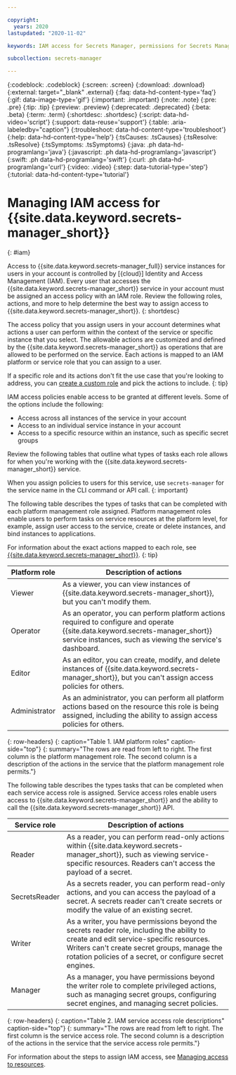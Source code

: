 ```yaml
---

copyright:
  years: 2020
lastupdated: "2020-11-02"

keywords: IAM access for Secrets Manager, permissions for Secrets Manager, identity and access management for Secrets Manager, roles for Secrets Manager, actions for Secrets Manager, assigning access for Secrets Manager

subcollection: secrets-manager

---
```


{:codeblock: .codeblock}
{:screen: .screen}
{:download: .download}
{:external: target="_blank" .external}
{:faq: data-hd-content-type='faq'}
{:gif: data-image-type='gif'}
{:important: .important}
{:note: .note}
{:pre: .pre}
{:tip: .tip}
{:preview: .preview}
{:deprecated: .deprecated}
{:beta: .beta}
{:term: .term}
{:shortdesc: .shortdesc}
{:script: data-hd-video='script'}
{:support: data-reuse='support'}
{:table: .aria-labeledby="caption"}
{:troubleshoot: data-hd-content-type='troubleshoot'}
{:help: data-hd-content-type='help'}
{:tsCauses: .tsCauses}
{:tsResolve: .tsResolve}
{:tsSymptoms: .tsSymptoms}
{:java: .ph data-hd-programlang='java'}
{:javascript: .ph data-hd-programlang='javascript'}
{:swift: .ph data-hd-programlang='swift'}
{:curl: .ph data-hd-programlang='curl'}
{:video: .video}
{:step: data-tutorial-type='step'}
{:tutorial: data-hd-content-type='tutorial'}

# Managing IAM access for {{site.data.keyword.secrets-manager_short}}
{: #iam}

Access to {{site.data.keyword.secrets-manager_full}} service instances for users in your account is controlled by [{cloud}] Identity and Access Management (IAM). Every user that accesses the {{site.data.keyword.secrets-manager_short}} service in your account must be assigned an access policy with an IAM role. Review the following roles, actions, and more to help determine the best way to assign access to {{site.data.keyword.secrets-manager_short}}.
{: shortdesc} 

The access policy that you assign users in your account determines what actions a user can perform within the context of the service or specific instance that you select. The allowable actions are customized and defined by the {{site.data.keyword.secrets-manager_short}} as operations that are allowed to be performed on the service. Each actions is mapped to an IAM platform or service role that you can assign to a user.

If a specific role and its actions don't fit the use case that you're looking to address, you can [create a custom role](/docs/account?topic=account-custom-roles#custom-access-roles) and pick the actions to include.
{: tip}

IAM access policies enable access to be granted at different levels. Some of the options include the following: 

- Access across all instances of the service in your account
- Access to an individual service instance in your account
- Access to a specific resource within an instance, such as specific secret groups

Review the following tables that outline what types of tasks each role allows for when you're working with the {{site.data.keyword.secrets-manager_short}} service.

When you assign policies to users for this service, use `secrets-manager` for the service name in the CLI command or API call.
{: important}

The following table describes the types of tasks that can be completed with each platform management role assigned. Platform management roles enable users to perform tasks on service resources at the platform level, for example, assign user access to the service, create or delete instances, and bind instances to applications.

For information about the exact actions mapped to each role, see [{{site.data.keyword.secrets-manager_short}}](/docs/account?topic=account-iam-service-roles-actions#secrets-manager).
{: tip}



| Platform role | Description of actions | 
|----------------|------------------------|
| Viewer         | As a viewer, you can view instances of {{site.data.keyword.secrets-manager_short}}, but you can't modify them. |
| Operator       | As an operator, you can perform platform actions required to configure and operate {{site.data.keyword.secrets-manager_short}} service instances, such as viewing the service's dashboard. |
| Editor         | As an editor, you can create, modify, and delete instances of {{site.data.keyword.secrets-manager_short}}, but you can't assign access policies for others. | 
| Administrator  | As an administrator, you can perform all platform actions based on the resource this role is being assigned, including the ability to assign access policies for others. |
{: row-headers}
{: caption="Table 1. IAM platform roles" caption-side="top"}
{: summary="The rows are read from left to right. The first column is the platform management role. The second column is a description of the actions in the service that the platform management role permits."}


The following table describes the types tasks that can be completed when each service access role is assigned. Service access roles enable users access to {{site.data.keyword.secrets-manager_short}} and the ability to call the {{site.data.keyword.secrets-manager_short}} API.


| Service role | Description of actions | 
|---------------------|------------------------|
| Reader             | As a reader, you can perform read-only actions within {{site.data.keyword.secrets-manager_short}}, such as viewing service-specific resources. Readers can't access the payload of a secret.  | 
| SecretsReader | As a secrets reader, you can perform read-only actions, and you can access the payload of a secret. A secrets reader can't create secrets or modify the value of an existing secret. |
| Writer            | As a writer, you have permissions beyond the secrets reader role, including the ability to create and edit service-specific resources. Writers can't create secret groups, manage the rotation policies of a secret, or configure secret engines.           |
| Manager             | As a manager, you have permissions beyond the writer role to complete privileged actions, such as managing secret groups, configuring secret engines, and managing secret policies.         | 
{: row-headers}
{: caption="Table 2. IAM service access role descriptions" caption-side="top"}
{: summary="The rows are read from left to right. The first column is the service access role. The second column is a description of the actions in the service that the service access role permits."}

For information about the steps to assign IAM access, see [Managing access to resources](/docs/account?topic=account-assign-access-resources).

